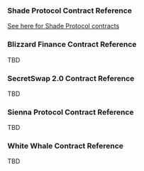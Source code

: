 ### Shade Protocol Contract Reference

[See here for Shade Protocol contracts](https://github.com/securesecrets/Secret-Network-Hackathon)

### Blizzard Finance Contract Reference

TBD

### SecretSwap 2.0 Contract Reference

TBD

### Sienna Protocol Contract Reference

TBD

### White Whale Contract Reference

TBD
